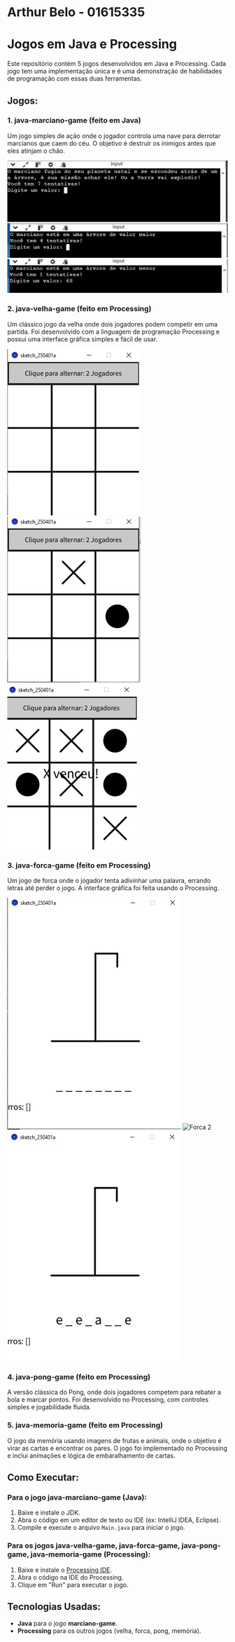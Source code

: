 # Arthur Belo - 01615335

# Jogos em Java e Processing

Este repositório contém 5 jogos desenvolvidos em Java e Processing. Cada jogo tem uma implementação única e é uma demonstração de habilidades de programação com essas duas ferramentas.

## Jogos:

### 1. **java-marciano-game** (feito em Java)
Um jogo simples de ação onde o jogador controla uma nave para derrotar marcianos que caem do céu. O objetivo é destruir os inimigos antes que eles atinjam o chão.

![Marciano 1](prints/marciano01.jpg)
![Marciano 2](prints/marciano04.jpg)
![Marciano 3](prints/marciano05.jpg)

### 2. **java-velha-game** (feito em Processing)
Um clássico jogo da velha onde dois jogadores podem competir em uma partida. Foi desenvolvido com a linguagem de programação Processing e possui uma interface gráfica simples e fácil de usar.

![Velha 1](prints/velha01.jpg)
![Velha 2](prints/velha02.jpg)
![Velha 3](prints/velha03.jpg)

### 3. **java-forca-game** (feito em Processing)
Um jogo de forca onde o jogador tenta adivinhar uma palavra, errando letras até perder o jogo. A interface gráfica foi feita usando o Processing.

![Forca 1](prints/forca01.jpg)
![Forca 2](prints/forca02.jpg)
![Forca 3](prints/forca03.jpg)

### 4. **java-pong-game** (feito em Processing)
A versão clássica do Pong, onde dois jogadores competem para rebater a bola e marcar pontos. Foi desenvolvido no Processing, com controles simples e jogabilidade fluida.

### 5. **java-memoria-game** (feito em Processing)
O jogo da memória usando imagens de frutas e animais, onde o objetivo é virar as cartas e encontrar os pares. O jogo foi implementado no Processing e inclui animações e lógica de embaralhamento de cartas.

## Como Executar:

### Para o jogo **java-marciano-game** (Java):
1. Baixe e instale o JDK.
2. Abra o código em um editor de texto ou IDE (ex: IntelliJ IDEA, Eclipse).
3. Compile e execute o arquivo `Main.java` para iniciar o jogo.

### Para os jogos **java-velha-game**, **java-forca-game**, **java-pong-game**, **java-memoria-game** (Processing):
1. Baixe e instale o [Processing IDE](https://processing.org/download/).
2. Abra o código na IDE do Processing.
3. Clique em "Run" para executar o jogo.

## Tecnologias Usadas:
* **Java** para o jogo **marciano-game**.
* **Processing** para os outros jogos (velha, forca, pong, memória).

